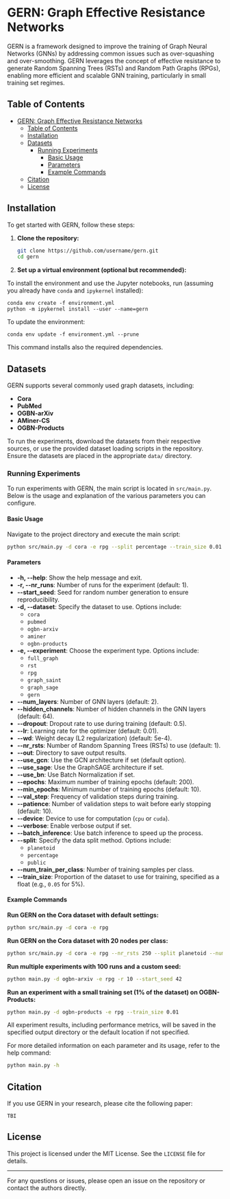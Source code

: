# GERN: Graph Effective Resistance Networks

GERN is a framework designed to improve the training of Graph Neural Networks (GNNs) by addressing common issues such as over-squashing and over-smoothing. GERN leverages the concept of effective resistance to generate Random Spanning Trees (RSTs) and Random Path Graphs (RPGs), enabling more efficient and scalable GNN training, particularly in small training set regimes.

## Table of Contents

- [GERN: Graph Effective Resistance Networks](#gern-graph-effective-resistance-networks)
  - [Table of Contents](#table-of-contents)
  - [Installation](#installation)
  - [Datasets](#datasets)
    - [Running Experiments](#running-experiments)
      - [Basic Usage](#basic-usage)
      - [Parameters](#parameters)
      - [Example Commands](#example-commands)
  - [Citation](#citation)
  - [License](#license)

## Installation

To get started with GERN, follow these steps:

1. **Clone the repository:**

   ```bash
   git clone https://github.com/username/gern.git
   cd gern
   ```

2. **Set up a virtual environment (optional but recommended):**

To install the environment and use the Jupyter notebooks, run (assuming you already have `conda` and `ipykernel` installed):

    conda env create -f environment.yml
    python -m ipykernel install --user --name=gern

To update the environment:

    conda env update -f environment.yml --prune

This command installs also the required dependencies.

## Datasets

GERN supports several commonly used graph datasets, including:

- **Cora**
- **PubMed**
- **OGBN-arXiv**
- **AMiner-CS**
- **OGBN-Products**

To run the experiments, download the datasets from their respective sources, or use the provided dataset loading scripts in the repository. Ensure the datasets are placed in the appropriate `data/` directory.

### Running Experiments

To run experiments with GERN, the main script is located in `src/main.py`. Below is the usage and explanation of the various parameters you can configure.

#### Basic Usage

Navigate to the project directory and execute the main script:

```bash
python src/main.py -d cora -e rpg --split percentage --train_size 0.01
```

#### Parameters

- **-h, --help**: Show the help message and exit.
- **-r, --nr_runs**: Number of runs for the experiment (default: 1).
- **--start_seed**: Seed for random number generation to ensure reproducibility.
- **-d, --dataset**: Specify the dataset to use. Options include:
  - `cora`
  - `pubmed`
  - `ogbn-arxiv`
  - `aminer`
  - `ogbn-products`
- **-e, --experiment**: Choose the experiment type. Options include:
  - `full_graph`
  - `rst`
  - `rpg`
  - `graph_saint`
  - `graph_sage`
  - `gern`
- **--num_layers**: Number of GNN layers (default: 2).
- **--hidden_channels**: Number of hidden channels in the GNN layers (default: 64).
- **--dropout**: Dropout rate to use during training (default: 0.5).
- **--lr**: Learning rate for the optimizer (default: 0.01).
- **--wd**: Weight decay (L2 regularization) (default: 5e-4).
- **--nr_rsts**: Number of Random Spanning Trees (RSTs) to use (default: 1).
- **--out**: Directory to save output results.
- **--use_gcn**: Use the GCN architecture if set (default option).
- **--use_sage**: Use the GraphSAGE architecture if set.
- **--use_bn**: Use Batch Normalization if set.
- **--epochs**: Maximum number of training epochs (default: 200).
- **--min_epochs**: Minimum number of training epochs (default: 10).
- **--val_step**: Frequency of validation steps during training.
- **--patience**: Number of validation steps to wait before early stopping (default: 10).
- **--device**: Device to use for computation (`cpu` or `cuda`).
- **--verbose**: Enable verbose output if set.
- **--batch_inference**: Use batch inference to speed up the process.
- **--split**: Specify the data split method. Options include:
  - `planetoid`
  - `percentage`
  - `public`
- **--num_train_per_class**: Number of training samples per class.
- **--train_size**: Proportion of the dataset to use for training, specified as a float (e.g., `0.05` for 5%).

#### Example Commands

**Run GERN on the Cora dataset with default settings:**

   ```bash
   python src/main.py -d cora -e rpg
   ```

**Run GERN on the Cora dataset with 20 nodes per class:**

   ```bash
   python src/main.py -d cora -e rpg --nr_rsts 250 --split planetoid --num_train_per_class 20 --use_gcn --wd 5e-4 --start_seed 0 --num_layers 2 --hidden_channels 64 --nr_runs 100
   ```

**Run multiple experiments with 100 runs and a custom seed:**

   ```bash
   python main.py -d ogbn-arxiv -e rpg -r 10 --start_seed 42
   ```

**Run an experiment with a small training set (1% of the dataset) on OGBN-Products:**

   ```bash
   python main.py -d ogbn-products -e rpg --train_size 0.01
   ```

All experiment results, including performance metrics, will be saved in the specified output directory or the default location if not specified.

For more detailed information on each parameter and its usage, refer to the help command:

```bash
python main.py -h
```

## Citation

If you use GERN in your research, please cite the following paper:

```
TBI
```

## License

This project is licensed under the MIT License. See the `LICENSE` file for details.

---

For any questions or issues, please open an issue on the repository or contact the authors directly.